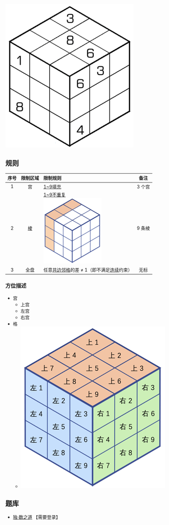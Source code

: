 ![](../../images/sudoku/不连续魔方.png)

## 规则
| 序号 | 限制区域 | 限制规则 | 备注 |
| :---: | :---: | :--- | :---: |
| 1 | 宫 | [1~9填充] | 3 个宫 |
| 2 | [棱] | [1~9不重复] <br/>![](../../images/position/魔方/棱.png) | 9 条棱|
| 3 | 全盘 | 任意[共边邻格]的差 ≠ 1（即不满足[连续]约束） | 无标 |

### 方位描述
- 宫
  - 上宫
  - 左宫
  - 右宫
- 格
  - ![](../../images/position/魔方/格.png)

## 题库
- [独·数之道](http://www.sudokufans.org.cn/lx/game.index.php?type=ncmf) 【需要登录】

[1~9填充]: ../../../../../../rules.md#1~9填充
[棱]: ../../../../../../rules.md#棱
[1~9不重复]: ../../../../../../rules.md#1~9不重复
[连续]: ../../../../../../rules.md#连续
[共边邻格]: ../../../../../../rules.md#共边邻格
